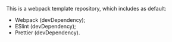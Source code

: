 This is a webpack template repository, which includes as default:

- Webpack (devDependency);
- ESlint (devDependency);
- Prettier (devDependency).
